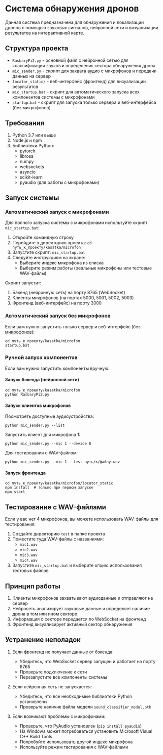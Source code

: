 # Система обнаружения дронов

Данная система предназначена для обнаружения и локализации дронов с помощью звуковых сигналов, нейронной сети и визуализации результатов на интерактивной карте.

## Структура проекта

- `RasbaryPi2.py` - основной файл с нейронной сетью для классификации звуков и определения сектора обнаружения дрона
- `mic_sender.py` - скрипт для захвата аудио с микрофонов и передачи данных на сервер
- `locator_static/` - веб-интерфейс (фронтенд) для визуализации результатов
- `mic_startup.bat` - скрипт для автоматического запуска всех компонентов системы с микрофонами
- `startup.bat` - скрипт для запуска только сервера и веб-интерфейса (без микрофонов)

## Требования

1. Python 3.7 или выше
2. Node.js и npm
3. Библиотеки Python:
   - pytorch
   - librosa
   - numpy
   - websockets
   - asyncio
   - scikit-learn
   - pyaudio (для работы с микрофонами)

## Запуск системы

### Автоматический запуск с микрофонами

Для полного запуска системы с микрофонами используйте скрипт `mic_startup.bat`:

1. Откройте командную строку
2. Перейдите в директорию проекта: `cd путь_к_проекту/kasatka/microfon`
3. Запустите скрипт: `mic_startup.bat`
4. Следуйте инструкциям на экране:
   - Выберите индекс микрофона из списка
   - Выберите режим работы (реальные микрофоны или тестовые WAV-файлы)

Скрипт запустит:
1. Бэкенд (нейронную сеть) на порту 8765 (WebSocket)
2. Клиенты микрофонов (на портах 5000, 5001, 5002, 5003)
3. Фронтенд (веб-интерфейс) на порту 3000

### Автоматический запуск без микрофонов

Если вам нужно запустить только сервер и веб-интерфейс (без микрофонов):

```
cd путь_к_проекту/kasatka/microfon
startup.bat
```

### Ручной запуск компонентов

Если вам нужно запустить компоненты вручную:

#### Запуск бэкенда (нейронной сети)

```
cd путь_к_проекту/kasatka/microfon
python RasbaryPi2.py
```

#### Запуск клиентов микрофонов

Посмотреть доступные аудиоустройства:
```
python mic_sender.py --list
```

Запустить клиент для микрофона 1:
```
python mic_sender.py --mic 1 --device 0
```

Для тестирования с WAV-файлом:
```
python mic_sender.py --mic 1 --test путь/к/файлу.wav
```

#### Запуск фронтенда

```
cd путь_к_проекту/kasatka/microfon/locator_static
npm install  # только при первом запуске
npm start
```

## Тестирование с WAV-файлами

Если у вас нет 4 микрофонов, вы можете использовать WAV-файлы для тестирования:

1. Создайте директорию `test` в папке проекта
2. Поместите туда WAV-файлы с названиями:
   - `mic1.wav`
   - `mic2.wav`
   - `mic3.wav`
   - `mic4.wav`
3. Запустите `mic_startup.bat` и выберите опцию использования тестовых файлов

## Принцип работы

1. Клиенты микрофонов захватывают аудиоданные и отправляют на сервер
2. Нейросеть анализирует звуковые данные и определяет наличие дрона в том или ином секторе
3. Информация о секторе передается по WebSocket на фронтенд
4. Фронтенд визуализирует активный сектор обнаружения

## Устранение неполадок

1. Если фронтенд не получает данные от бэкенда:
   - Убедитесь, что WebSocket сервер запущен и работает на порту 8765
   - Проверьте подключение к сети
   - Перезапустите все компоненты системы

2. Если нейронная сеть не запускается:
   - Убедитесь, что все необходимые библиотеки Python установлены
   - Проверьте наличие файла модели `sound_classifier_model.pth`

3. Если возникают проблемы с микрофонами:
   - Проверьте, что PyAudio установлен (`pip install pyaudio`)
   - На Windows может потребоваться установить Microsoft Visual C++ Build Tools
   - Попробуйте использовать другой индекс микрофона
   - Используйте режим тестирования с WAV-файлами 